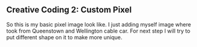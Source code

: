 ## Creative Coding 2: Custom Pixel
So this is my basic pixel image look like. I just adding myself image where took from Queenstown and Wellington cable car. For next step I will try to put different shape on it to make more unique.
